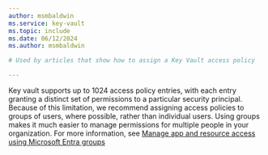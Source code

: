 ```yaml
---
author: msmbaldwin
ms.service: key-vault
ms.topic: include
ms.date: 06/12/2024
ms.author: msmbaldwin

# Used by articles that show how to assign a Key Vault access policy

---
```


Key vault supports up to 1024 access policy entries, with each entry granting a distinct set of permissions to a particular security principal. Because of this limitation, we recommend assigning access policies to groups of users, where possible, rather than individual users. Using groups makes it much easier to manage permissions for multiple people in your organization. For more information, see [Manage app and resource access using Microsoft Entra groups](../articles/active-directory/fundamentals/active-directory-manage-groups.md)
